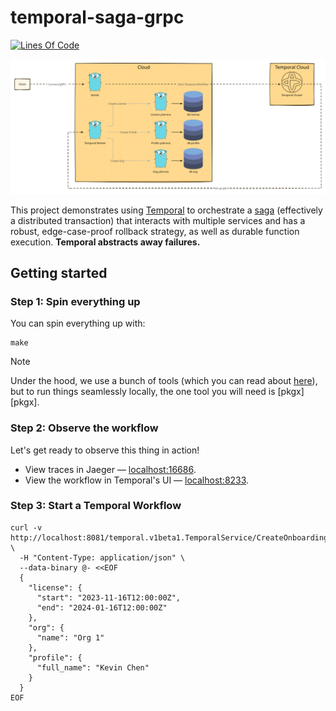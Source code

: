 # temporal-saga-grpc

[![Lines Of Code](https://aschey.tech/tokei/github/kevinmichaelchen/temporal-saga-grpc?category=code&style=for-the-badge)](https://github.com/kevinmichaelchen/temporal-saga-grpc)

<p align="center">

![./docs/public/diagrams/architecture.svg](./docs/public/diagrams/architecture.svg)

</p>

This project demonstrates using
<a target="_blank" href="https://temporal.io/">Temporal</a> to orchestrate a
<a target="_blank" href="https://microservices.io/patterns/data/saga.html">saga</a>
(effectively a distributed transaction) that interacts with multiple services
and has a robust, edge-case-proof rollback strategy, as well as durable function
execution. **Temporal abstracts away failures.**

## Getting started

### Step 1: Spin everything up

You can spin everything up with:

```shell
make
```

> [!NOTE]
>
> Under the hood, we use a bunch of tools (which you can read about [here][tech-stack]), but to run things seamlessly locally, the one tool you will need is [pkgx][pkgx].

[tech-stack]: https://kevinmichaelchen.github.io/temporal-saga-grpc/architecture/overview/

### Step 2: Observe the workflow

Let's get ready to observe this thing in action!

- View traces in Jaeger — [localhost:16686][jaeger-ui].
- View the workflow in Temporal's UI — [localhost:8233][temporal-ui].

[temporal-ui]: http://localhost:8233
[jaeger-ui]: http://localhost:16686

### Step 3: Start a Temporal Workflow

```shell
curl -v http://localhost:8081/temporal.v1beta1.TemporalService/CreateOnboardingWorkflow \
  -H "Content-Type: application/json" \
  --data-binary @- <<EOF
  {
    "license": {
      "start": "2023-11-16T12:00:00Z",
      "end": "2024-01-16T12:00:00Z"
    },
    "org": {
      "name": "Org 1"
    },
    "profile": {
      "full_name": "Kevin Chen"
    }
  }
EOF
```
